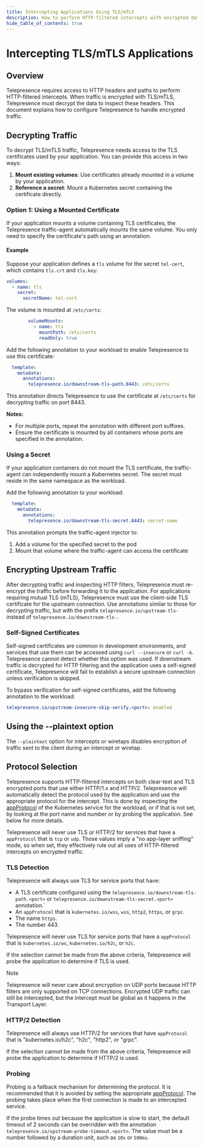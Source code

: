 ```yaml
---
title: Intercepting Applications Using TLS/mTLS
description: How to perform HTTP-filtered intercepts with encrypted data
hide_table_of_contents: true
---
```


# Intercepting TLS/mTLS Applications 

## Overview

Telepresence requires access to HTTP headers and paths to perform HTTP-filtered intercepts. When traffic is encrypted with TLS/mTLS, Telepresence must decrypt the data to inspect these headers. This document explains how to configure Telepresence to handle encrypted traffic.

## Decrypting Traffic

To decrypt TLS/mTLS traffic, Telepresence needs access to the TLS certificates used by your application. You can provide this access in two ways:

1. **Mount existing volumes**: Use certificates already mounted in a volume by your application.
2. **Reference a secret**: Mount a Kubernetes secret containing the certificate directly.

### Option 1: Using a Mounted Certificate

If your application mounts a volume containing TLS certificates, the Telepresence traffic-agent automatically mounts the same volume. You only need to specify the certificate's path using an annotation.

#### Example
Suppose your application defines a `tls` volume for the secret `tel-cert`, which contains `tls.crt` and `tls.key`:

```yaml
volumes:
  - name: tls
    secret:
      secretName: tel-cert
```

The volume is mounted at `/etc/certs`:

```yaml
        volumeMounts:
          - name: tls
            mountPath: /etc/certs
            readOnly: true
```

Add the following annotation to your workload to enable Telepresence to use this certificate:

```yaml
  template:
    metadata:
      annotations:
        telepresence.io/downstream-tls-path.8443: /etc/certs
```

This annotation directs Telepresence to use the certificate at `/etc/certs` for decrypting traffic on port 8443.

**Notes:**
- For multiple ports, repeat the annotation with different port suffixes.
- Ensure the certificate is mounted by all containers whose ports are specified in the annotation.

### Using a Secret

If your application containers do not mount the TLS certificate, the traffic-agent can independently mount a Kubernetes secret. The secret must reside in the same namespace as the workload.

Add the following annotation to your workload:
```yaml
  template:
    metadata:
      annotations:
        telepresence.io/downstream-tls-secret.8443: secret-name
```

This annotation prompts the traffic-agent injector to:
1. Add a volume for the specified secret to the pod
2. Mount that volume where the traffic-agent can access the certificate

## Encrypting Upstream Traffic

After decrypting traffic and inspecting HTTP filters, Telepresence must re-encrypt the traffic before forwarding it to the application. For applications requiring mutual TLS (mTLS), Telepresence must use the client-side TLS certificate for the upstream connection. Use annotations similar to those for decrypting traffic, but with the prefix `telepresence.io/upstream-tls-` instead of `telepresence.io/downstream-tls-`.

### Self-Signed Certificates
Self-signed certificates are common in development environments, and services that use them can be accessed using `curl --insecure` or `curl -k`. Telepresence cannot detect whether this option was used. If downstream traffic is decrypted for HTTP filtering and the application uses a self-signed certificate, Telepresence will fail to establish a secure upstream connection unless verification is skipped.

To bypass verification for self-signed certificates, add the following annotation to the workload:
```yaml
telepresence.io/upstream-insecure-skip-verify.<port>: enabled
```

## Using the --plaintext option

The `--plaintext` option for intercepts or wiretaps disables encryption of traffic sent to the client during an intercept or wiretap.

## Protocol Selection

Telepresence supports HTTP-filtered intercepts on both clear-text and TLS encrypted ports that use either HTTP/1.x and HTTP/2. Telepresence will automatically detect the protocol used by the application and use the appropriate protocol for the intercept. This is done by inspecting the [appProtocol](https://kubernetes.io/docs/concepts/services-networking/service/#application-protocol) of the Kubernetes service for the workload, or if that is not set, by looking at the port name and number or by probing the application. See below for more details.

Telepresence will never use TLS or HTTP/2 for services that have a `appProtocol` that is `tcp` or `udp`. Those values imply a "no app-layer sniffing" mode, so when set, they effectively rule out all uses of HTTP-filtered intercepts on encrypted traffic.

### TLS Detection
Telepresence will always use TLS for service ports that have:

- A TLS certificate configured using the `telepresence.io/downstream-tls-path.<port>` or `telepresence.io/downstream-tls-secret.<port>` annotation.`
- An `appProtocol` that is `kubernetes.io/wss`, `wss`, `http2`, `https`, or `grpc`.
- The name `https`.
- The number 443.

Telepresence will never use TLS for service ports that have a `appProtocol` that is `kubernetes.io/ws`, `kubernetes.io/h2c`, or `h2c`.

If the selection cannot be made from the above criteria, Telepresence will probe the application to determine if TLS is used.

> [!NOTE]
> Telepresence will never care about encryption on UDP ports because HTTP filters are only supported on TCP connections. Encrypted UDP traffic can still be intercepted, but the intercept must be global as it happens in the Transport Layer.

### HTTP/2 Detection

Telepresence will always use HTTP/2 for services that have `appProtocol` that is "kubernetes.io/h2c", "h2c", "http2", or "grpc".

If the selection cannot be made from the above criteria, Telepresence will probe the application to determine if HTTP/2 is used.

### Probing

Probing is a fallback mechanism for determining the protocol. It is recommended that it is avoided by setting the appropriate [appProtocol](https://kubernetes.io/docs/concepts/services-networking/service/#application-protocol). The probing takes place when the first connection is made to an intercepted service.

If the probe times out because the application is slow to start, the default timeout of 2 seconds can be overridden with the annotation `telepresence.io/upstream-probe-timeout.<port>`. The value must be a number followed by a duration unit, such as `10s` or `500ms`.
